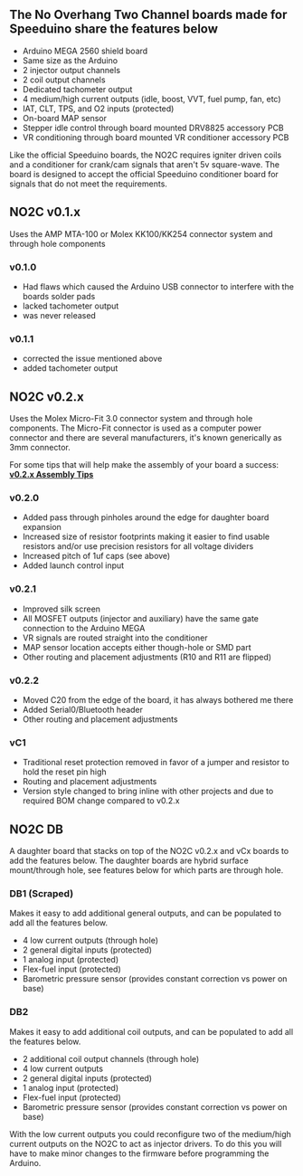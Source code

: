 The No Overhang Two Channel boards made for Speeduino share the features below
------------------------------------------------------------------------------

-   Arduino MEGA 2560 shield board
-   Same size as the Arduino
-   2 injector output channels
-   2 coil output channels
-   Dedicated tachometer output
-   4 medium/high current outputs (idle, boost, VVT, fuel pump, fan, etc)
-   IAT, CLT, TPS, and O2 inputs (protected)
-   On-board MAP sensor
-   Stepper idle control through board mounted DRV8825 accessory PCB
-   VR conditioning through board mounted VR conditioner accessory PCB

Like the official Speeduino boards, the NO2C requires igniter driven coils and a conditioner for crank/cam signals that aren't 5v square-wave. The board is designed to accept the official Speeduino conditioner board for signals that do not meet the requirements.

NO2C v0.1.x
-----------

Uses the AMP MTA-100 or Molex KK100/KK254 connector system and through hole components

### v0.1.0

-   Had flaws which caused the Arduino USB connector to interfere with the boards solder pads
-   lacked tachometer output
-   was never released

### v0.1.1

-   corrected the issue mentioned above
-   added tachometer output

NO2C v0.2.x
-----------

Uses the Molex Micro-Fit 3.0 connector system and through hole components. The Micro-Fit connector is used as a computer power connector and there are several manufacturers, it's known generically as 3mm connector.

For some tips that will help make the assembly of your board a success: **[v0.2.x Assembly Tips](v0.2.x_Assembly_Tips "wikilink")**

### v0.2.0

-   Added pass through pinholes around the edge for daughter board expansion
-   Increased size of resistor footprints making it easier to find usable resistors and/or use precision resistors for all voltage dividers
-   Increased pitch of 1uf caps (see above)
-   Added launch control input

### v0.2.1

-   Improved silk screen
-   All MOSFET outputs (injector and auxiliary) have the same gate connection to the Arduino MEGA
-   VR signals are routed straight into the conditioner
-   MAP sensor location accepts either though-hole or SMD part
-   Other routing and placement adjustments (R10 and R11 are flipped)

### v0.2.2

-   Moved C20 from the edge of the board, it has always bothered me there
-   Added Serial0/Bluetooth header
-   Other routing and placement adjustments

### vC1

-   Traditional reset protection removed in favor of a jumper and resistor to hold the reset pin high
-   Routing and placement adjustments
-   Version style changed to bring inline with other projects and due to required BOM change compared to v0.2.x

NO2C DB
-------

A daughter board that stacks on top of the NO2C v0.2.x and vCx boards to add the features below. The daughter boards are hybrid surface mount/through hole, see features below for which parts are through hole.

### DB1 (Scraped)

Makes it easy to add additional general outputs, and can be populated to add all the features below.

-   4 low current outputs (through hole)
-   2 general digital inputs (protected)
-   1 analog input (protected)
-   Flex-fuel input (protected)
-   Barometric pressure sensor (provides constant correction vs power on base)

### DB2

Makes it easy to add additional coil outputs, and can be populated to add all the features below.

-   2 additional coil output channels (through hole)
-   4 low current outputs
-   2 general digital inputs (protected)
-   1 analog input (protected)
-   Flex-fuel input (protected)
-   Barometric pressure sensor (provides constant correction vs power on base)

With the low current outputs you could reconfigure two of the medium/high current outputs on the NO2C to act as injector drivers. To do this you will have to make minor changes to the firmware before programming the Arduino.